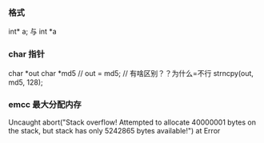 ### 格式

int* a;
与
int *a

### char 指针

char *out
char *md5
// out = md5;
// 有啥区别？？为什么=不行
strncpy(out, md5, 128);


### emcc 最大分配内存

Uncaught abort("Stack overflow! Attempted to allocate 40000001 bytes on the stack, but stack has only 5242865 bytes available!") at Error
